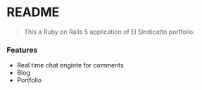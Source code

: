 # README

> This a Ruby on Rails 5 application of El Sindicatto portfolio.

### Features

- Real time chat enginte for comments
- Blog
- Portfolio

